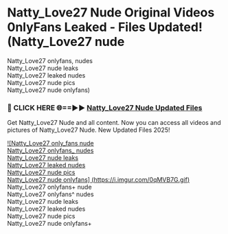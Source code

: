 # Natty_Love27 Nude Original Videos 0nlyFans Leaked - Files Updated! (Natty_Love27 nude<br>

Natty_Love27 onlyfans, nudes<br>
Natty_Love27 nude leaks<br>
Natty_Love27 leaked nudes<br>
Natty_Love27 nude pics<br>
Natty_Love27 nude onlyfans)

<h3>🔴 CLICK HERE 🌐==►► <a href="https://tinyurl.com/leaks-videos" rel="nofollow">Natty_Love27 Nude Updated Files</a></h3>

Get Natty_Love27 Nude and all content. Now you can access all videos and pictures of Natty_Love27 Nude. New Updated Files 2025!

[![Natty_Love27 only_fans nude<br>
Natty_Love27 onlyfans_ nudes<br>
Natty_Love27 nude leaks<br>
Natty_Love27 leaked nudes<br>
Natty_Love27 nude pics<br>
Natty_Love27 nude onlyfans]
(https://i.imgur.com/0qMVB7G.gif)](https://tinyurl.com/leaks-videos)
Natty_Love27 onlyfans+ nude<br>
Natty_Love27 onlyfans^ nudes<br>
Natty_Love27 nude leaks<br>
Natty_Love27 leaked nudes<br>
Natty_Love27 nude pics<br>
Natty_Love27 nude onlyfans+